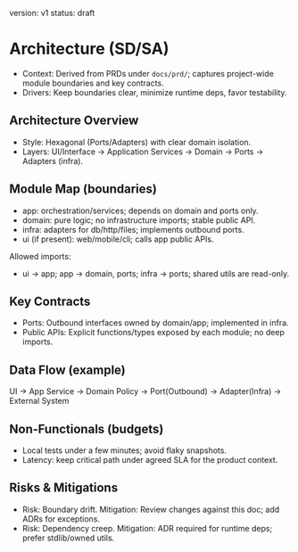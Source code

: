 version: v1
status: draft

# Architecture (SD/SA)

- Context: Derived from PRDs under `docs/prd/`; captures project-wide module boundaries and key contracts.
- Drivers: Keep boundaries clear, minimize runtime deps, favor testability.

## Architecture Overview

- Style: Hexagonal (Ports/Adapters) with clear domain isolation.
- Layers: UI/Interface → Application Services → Domain → Ports → Adapters (infra).

## Module Map (boundaries)

- app: orchestration/services; depends on domain and ports only.
- domain: pure logic; no infrastructure imports; stable public API.
- infra: adapters for db/http/files; implements outbound ports.
- ui (if present): web/mobile/cli; calls app public APIs.

Allowed imports:
- ui → app; app → domain, ports; infra → ports; shared utils are read-only.

## Key Contracts

- Ports: Outbound interfaces owned by domain/app; implemented in infra.
- Public APIs: Explicit functions/types exposed by each module; no deep imports.

## Data Flow (example)

UI → App Service → Domain Policy → Port(Outbound) → Adapter(Infra) → External System

## Non‑Functionals (budgets)

- Local tests under a few minutes; avoid flaky snapshots.
- Latency: keep critical path under agreed SLA for the product context.

## Risks & Mitigations

- Risk: Boundary drift. Mitigation: Review changes against this doc; add ADRs for exceptions.
- Risk: Dependency creep. Mitigation: ADR required for runtime deps; prefer stdlib/owned utils.

